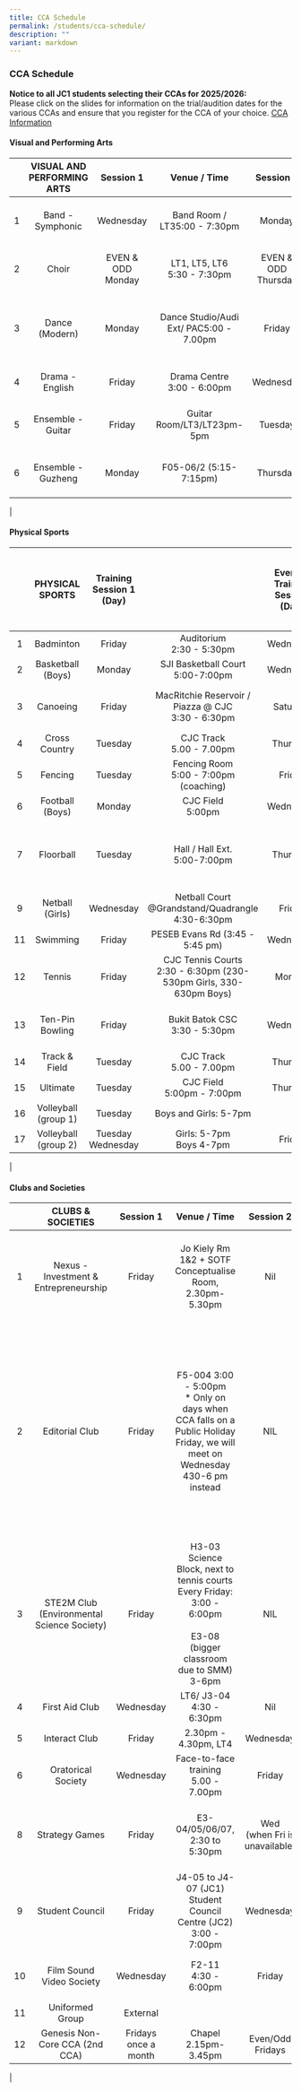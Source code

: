 ```yaml
---
title: CCA Schedule
permalink: /students/cca-schedule/
description: ""
variant: markdown
---
```

### **CCA Schedule**
**Notice to all JC1 students selecting their CCAs for 2025/2026:**<br>
Please click on the slides for information on the trial/audition dates for the various CCAs and ensure that you register for the CCA of your choice.&nbsp;[CCA Information](https://docs.google.com/presentation/d/1iKzZrrKP9TpC182T72u44ogV3Re4b6qoRoyzJCxwWDY/edit#slide=id.g7d8fc49b24_73_63)

#### **Visual and Performing Arts**

|  | VISUAL AND PERFORMING ARTS | Session 1 | Venue / Time | Session 2 | Venue / Time | Extra | Venue / Time |
|:---:|:---:|:---:|:---:|:---:|:---:|:---:|---|
| 1 | Band - Symphonic | Wednesday | Band Room / LT35:00 - 7:30pm | Monday | Band Room / LT35.00 - 7.30 pm | Saturday (preparation for performances) | Band Room / LT3 / Audi, Audi Ext9.00 am - 1.00 pm |
| 2 | Choir | EVEN &amp; ODD Monday  | LT1, LT5, LT6<br>5:30 - 7:30pm | EVEN &amp; ODD Thursday | LT1, LT5, LT6<br>5:30 - 7:30pm | Friday (preparation for performances) | LT1, LT5, LT6<br>2.30 to 4.30pm  |
| 3 | Dance (Modern) | Monday | Dance Studio/Audi Ext/ PAC5:00 - 7.00pm | Friday | Dance Studio/Audi Ext/ PAC2:45 - 5:15pm | Wednesday (extra session before performances and competitions) | Dance Studio / PAC4.30pm - 7pm |
| 4 | Drama - English | Friday | Drama Centre<br>3:00 - 6:00pm | Wednesday | Drama Centre<br>4:30 - 6:30pm | Saturday (SYF) | Drama Centre / Audi ext.<br>9.00am - 12.00pm |
| 5 | Ensemble - Guitar | Friday | Guitar Room/LT3/LT23pm-5pm | Tuesday | Guitar Room/LT3/LT25pm-7pm | Thursday (extra session prior to performances) | Guitar Room/LT3/LT25pm-7pm |
| 6 | Ensemble - Guzheng | Monday | F05-06/2 (5:15-7:15pm) | Thursday | F05-06/2 (5:15-7:15pm) | Wednesday (extra session prior to performances) | F05-06/2 (Wed 4:00-6:00pm) |
|

#### **Physical Sports**

|  | PHYSICAL SPORTS | Training Session 1 (Day) |   | Evening Training Session (Day) | Venue/Time  | Additional Evening Session During Competition Period (Day) | Venue/Time  |
|:---:|:---:|:---:|:---:|:---:|:---:|:---:|---|
| 1 | Badminton | Friday | Auditorium<br>2:30 - 5:30pm  | Wednesday | Auditorium<br>4:00 - 7:00pm | Monday | Auditorium<br>5:00 pm - 7:00pm |
| 2 | Basketball (Boys) | Monday | SJI Basketball Court<br>5:00-7:00pm | Wednesday | SJI Basketball Court<br>4:30-6:30pm |  |   |
| 3 | Canoeing  | Friday | MacRitchie Reservoir / Piazza @ CJC<br>3:30 - 6:30pm | Saturday | MacRitchie Reservoir / CJC<br>8:00am - 11:00am (from Feb 12)  | Wednesday | Macritchie Reservoir / Piazza @ CJC<br>4:30 - 6:30pm |
| 4 | Cross Country | Tuesday | CJC Track<br>5.00 - 7.00pm | Thursday | CJC Track<br>5.00 - 7.00pm | Monday | CJC Track<br>5.00 - 7.00pm |
| 5 | Fencing | Tuesday | Fencing Room<br>5:00 - 7:00pm (coaching) | Friday | Fencing Room<br>2:30 - 5:30pm (coaching) |   |   |
| 6 | Football (Boys) | Monday | CJC Field<br>5:00pm | Wednesday | CJC Field<br>5:00pm | Friday | CJC Field 5.00pm |
| 7 | Floorball | Tuesday | Hall / Hall Ext.<br>5:00-7:00pm | Thursday | Hall / Hall Ext.<br>5:00-7:00pm | Training will be extended till 7.30pm on both training days. | Audi/ Audi Ext. 5.00 - 7.30pm |
| 9 | Netball (Girls) | Wednesday | Netball Court @Grandstand/Quadrangle<br>4:30-6:30pm | Friday | Netball Court @Grandstand/Quadrangle<br>2:30-5:00pm | Monday (for A-div team) | Netball Court @Grandstand/Quadrangle<br>5-7pm |
| 11 | Swimming | Friday | PESEB Evans Rd (3:45 - 5:45 pm) | Wednesday | CJC PAC Cave 6:00 - 8:00pm  | Monday | CJC PAC Cave 6:00 - 8:00pm  |
| 12 | Tennis | Friday | CJC Tennis Courts<br>2:30 - 6:30pm (230-530pm Girls, 330-630pm Boys) | Monday | CJC Tennis Courts<br>5:00 - 7:00pm (Girls) | Wednesday | CJC Tennis Courts<br>4:30 - 6:30pm (Boys) |
| 13 | Ten-Pin Bowling | Friday | Bukit Batok CSC<br>3:30 - 5:30pm | Wednesday | Bukit Batok CSC<br>5:30 - 7:30pm | Saturday (Only in mid March - early April) | Bukit Batok CSC<br>10:00am - 1:00pm |
| 14 | Track &amp; Field  | Tuesday | CJC Track<br>5.00 - 7.00pm | Thursday | CJC Track<br>5.00 - 7.00pm | Monday | CJC Track<br>5.00 - 7.00pm |
| 15 | Ultimate | Tuesday | CJC Field<br>5:00pm - 7:00pm | Thursday | CJC Field<br>5:00pm - 7:00pm |   |   |
| 16 | Volleyball (group 1) | Tuesday | Boys and Girls: 5-7pm |   |   |   |   |
| 17 | Volleyball (group 2) | Tuesday<br>Wednesday | Girls: 5-7pm<br>Boys 4-7pm | Friday | Boys and Girls: 4-7pm | Saturday  | Boys and girls: 8-11am  |
|

#### **Clubs and Societies**

|  | CLUBS &amp; SOCIETIES | Session 1 | Venue / Time | Session 2 | Venue / Time | Extra | Venue / Time |
|:---:|:---:|:---:|:---:|:---:|:---:|:---:|---|
| 1 | Nexus - Investment &amp; Entrepreneurship | Friday | Jo Kiely Rm 1&amp;2 + SOTF Conceptualise Room, 2.30pm-5.30pm | Nil | Nil | Mandatory sessions kept to once a week. No mandatory sessions on weekends &amp; sch holidays. |   |
| 2 | Editorial Club | Friday | F5-004 3:00 - 5:00pm<br>\* Only on days when CCA falls on a Public Holiday Friday, we will meet on Wednesday 430-6 pm instead | NIL  | NIL  | Members will meet for one more additional day during peak periods (to prep for major events like CCA Bazaar, or A-Level results release interviews, as well as deadlines for production of newsletter)  | F5-004 Wednesdays 4-6pm |
| 3 | STE2M Club (Environmental Science Society) | Friday | H3-03 Science Block, next to tennis courts<br>Every Friday: 3:00 - 6:00pm<br><br>E3-08 (bigger classroom due to SMM) 3-6pm | NIL | NIL | NIL | NIL |
| 4 | First Aid Club | Wednesday | LT6/ J3-04<br>4:30 - 6:30pm | Nil | Nil | Friday | 3:00 - 5:00 pm<br>J3-04 |
| 5 | Interact Club | Friday | 2.30pm - 4.30pm, LT4 | Wednesday | 4:30 - 6:30pm, LT4 | NIL | NIL |
| 6 | Oratorical Society | Wednesday | Face-to-face training<br>5.00 - 7.00pm | Friday | Face-to-face training<br>3.00-6.00pm | NIL | NIL |
| 8 | Strategy Games | Friday | E3-04/05/06/07, 2:30 to 5:30pm | Wed<br>(when Fri is unavailable) | E3-04/05/06/07, 4:15 to 6:15pm | Competitions on Saturdays<br>\*Suspended due to Covid-19 situation | Competition Venues |
| 9 | Student Council | Friday | J4-05 to J4-07 (JC1)<br>Student Council Centre (JC2)<br>3:00 - 7:00pm | Wednesday | J4-05 to J4-07 (JC1)<br>Student Council Centre (JC2)<br>5:00 - 7:00pm |   | SCC  |
| 10 | Film Sound Video Society | Wednesday | F2-11<br>4:30 - 6:00pm | Friday | F2-11<br>3:00 - 6:00pm | Morning assemblies (rotation basis) | NIL |
| 11 | Uniformed Group | External |   |   |   |   |   |
| 12 | Genesis Non-Core CCA (2nd CCA) | Fridays once a month | Chapel<br>2.15pm-3.45pm | Even/Odd Fridays  | Chapel | Emmaus Session once a term | Chapel or LT1 |
|
